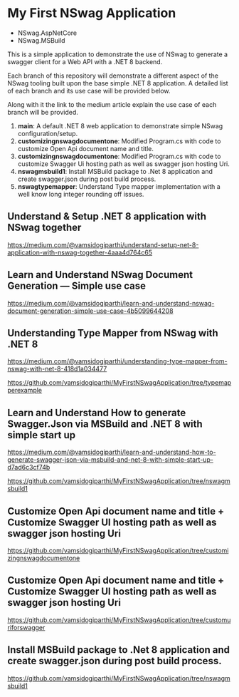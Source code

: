 # My First NSwag Application

+ NSwag.AspNetCore
+ NSwag.MSBuild

This is a simple application to demonstrate the use of NSwag to generate a swagger client for a Web API with a .NET 8 backend. 

Each branch of this repository will demonstrate a different aspect of the NSwag tooling built upon the base simple .NET 8 application. A detailed list of each branch and its use case will be provided below.

Along with it the link to the medium article explain the use case of each branch will be provided.

1. **main**: A default .NET 8 web application to demonstrate simple NSwag configuration/setup.
2. **customizingnswagdocumentone**: Modified Program.cs with code to customize Open Api document name and title.
2. **customizingnswagdocumentone**: Modified Program.cs with code to customize Swagger Ui hosting path as well as swagger json hosting Uri.
4. **nswagmsbuild1**: Install MSBuild package to .Net 8 application and create swagger.json during post build process.
5. **nswagtypemapper**: Understand Type mapper implementation with a well know long integer rounding off issues.

## Understand & Setup .NET 8 application with NSwag together

https://medium.com/@vamsidogiparthi/understand-setup-net-8-application-with-nswag-together-4aaa4d764c65

## Learn and Understand NSwag Document Generation — Simple use case

https://medium.com/@vamsidogiparthi/learn-and-understand-nswag-document-generation-simple-use-case-4b5099644208

## Understanding Type Mapper from NSwag with .NET 8

https://medium.com/@vamsidogiparthi/understanding-type-mapper-from-nswag-with-net-8-418d1a034477

https://github.com/vamsidogiparthi/MyFirstNSwagApplication/tree/typemapperexample

## Learn and Understand How to generate Swagger.Json via MSBuild and .NET 8 with simple start up

https://medium.com/@vamsidogiparthi/learn-and-understand-how-to-generate-swagger-json-via-msbuild-and-net-8-with-simple-start-up-d7ad6c3cf74b

https://github.com/vamsidogiparthi/MyFirstNSwagApplication/tree/nswagmsbuild1

## Customize Open Api document name and title + Customize Swagger UI hosting path as well as swagger json hosting Uri

https://github.com/vamsidogiparthi/MyFirstNSwagApplication/tree/customizingnswagdocumentone

## Customize Open Api document name and title + Customize Swagger UI hosting path as well as swagger json hosting Uri

https://github.com/vamsidogiparthi/MyFirstNSwagApplication/tree/customuriforswagger

## Install MSBuild package to .Net 8 application and create swagger.json during post build process.

https://github.com/vamsidogiparthi/MyFirstNSwagApplication/tree/nswagmsbuild1
